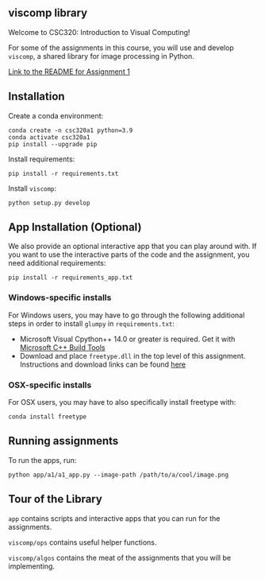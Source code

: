 ## viscomp library

Welcome to CSC320: Introduction to Visual Computing!

For some of the assignments in this course, you will use and develop `viscomp`,
a shared library for image processing in Python.

[Link to the README for Assignment 1](app/a1/README.md)

## Installation

Create a conda environment:
```
conda create -n csc320a1 python=3.9
conda activate csc320a1
pip install --upgrade pip
```

Install requirements:
```
pip install -r requirements.txt
```

Install `viscomp`:
```
python setup.py develop
```

## App Installation (Optional)

We also provide an optional interactive app that you can play around with.
If you want to use the interactive parts of the code and the assignment, you need additional requirements:

```
pip install -r requirements_app.txt
```

### Windows-specific installs

For Windows users, you may have to go through the following additional steps in order to install `glumpy` in  `requirements.txt`:

-   Microsoft Visual Cpython++ 14.0 or greater is required. Get it with [Microsoft C++ Build Tools](https://visualstudio.microsoft.com/visual-cpp-build-tools/)
-   Download and place `freetype.dll` in the top level of this assignment. Instructions and download links can be found [here](https://github.com/rougier/freetype-py/blob/master/README.rst#window-users)

### OSX-specific installs

For OSX users, you may have to also specifically install freetype with:

```
conda install freetype
```

## Running assignments

To run the apps, run:

```
python app/a1/a1_app.py --image-path /path/to/a/cool/image.png
```

## Tour of the Library

`app` contains scripts and interactive apps that you can run for the assignments.

`viscomp/ops` contains useful helper functions.

`viscomp/algos` contains the meat of the assignments that you will be implementing.
